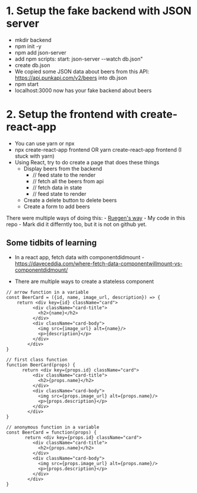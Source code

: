 # 1. Setup the fake backend with JSON server
- mkdir backend
- npm init -y
- npm add json-server
- add npm scripts: start: json-server --watch db.json"
- create db.json
- We copied some JSON data about beers from this API: https://api.punkapi.com/v2/beers into db.json
- npm start
- localhost:3000 now has your fake backend about beers

# 2. Setup the frontend with create-react-app
- You can use yarn or npx
- npx create-react-app frontend OR yarn create-react-app frontend (I stuck with yarn)
- Using React, try to do create a page that does these things
    - Display beers from the backend
        - // feed state to the render
        - // fetch all the beers from api
        - // fetch data in state
        - // feed state to render
    - Create a delete button to delete beers
    - Create a form to add beers

There were multiple ways of doing this:
    - [Ruegen's way](https://github.com/Ruegen/beer-web)
    - My code in this repo
    - Mark did it differntly too, but it is not on github yet.

## Some tidbits of learning 
- In a react app, fetch data with componentdidmount - https://daveceddia.com/where-fetch-data-componentwillmount-vs-componentdidmount/

- There are multiple ways to create a stateless component
```
// arrow function in a variable
const BeerCard = ({id, name, image_url, description}) => {
    return <div key={id} className="card">
          <div className="card-title">
            <h2>{name}</h2>
          </div>
          <div className="card-body">
            <img src={image_url} alt={name}/>
            <p>{description}</p>
          </div>
        </div>
}

// first class function
function BeerCard(props) {
      return <div key={props.id} className="card">
          <div className="card-title">
            <h2>{props.name}</h2>
          </div>
          <div className="card-body">
            <img src={props.image_url} alt={props.name}/>
            <p>{props.description}</p>
          </div>
        </div>
}

// anonymous function in a variable
const BeerCard = function(props) {
       return <div key={props.id} className="card">
          <div className="card-title">
            <h2>{props.name}</h2>
          </div>
          <div className="card-body">
            <img src={props.image_url} alt={props.name}/>
            <p>{props.description}</p>
          </div>
        </div> 
}
```